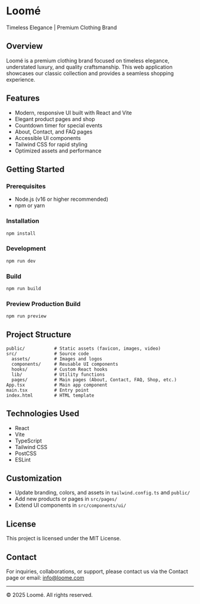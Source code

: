 # Loomé

Timeless Elegance | Premium Clothing Brand

## Overview
Loomé is a premium clothing brand focused on timeless elegance, understated luxury, and quality craftsmanship. This web application showcases our classic collection and provides a seamless shopping experience.

## Features
- Modern, responsive UI built with React and Vite
- Elegant product pages and shop
- Countdown timer for special events
- About, Contact, and FAQ pages
- Accessible UI components
- Tailwind CSS for rapid styling
- Optimized assets and performance

## Getting Started

### Prerequisites
- Node.js (v16 or higher recommended)
- npm or yarn

### Installation
```bash
npm install
```

### Development
```bash
npm run dev
```

### Build
```bash
npm run build
```

### Preview Production Build
```bash
npm run preview
```

## Project Structure
```
public/           # Static assets (favicon, images, video)
src/              # Source code
  assets/         # Images and logos
  components/     # Reusable UI components
  hooks/          # Custom React hooks
  lib/            # Utility functions
  pages/          # Main pages (About, Contact, FAQ, Shop, etc.)
App.tsx           # Main app component
main.tsx          # Entry point
index.html        # HTML template
```

## Technologies Used
- React
- Vite
- TypeScript
- Tailwind CSS
- PostCSS
- ESLint

## Customization
- Update branding, colors, and assets in `tailwind.config.ts` and `public/`
- Add new products or pages in `src/pages/`
- Extend UI components in `src/components/ui/`

## License
This project is licensed under the MIT License.

## Contact
For inquiries, collaborations, or support, please contact us via the Contact page or email: info@loome.com

---

© 2025 Loomé. All rights reserved.
